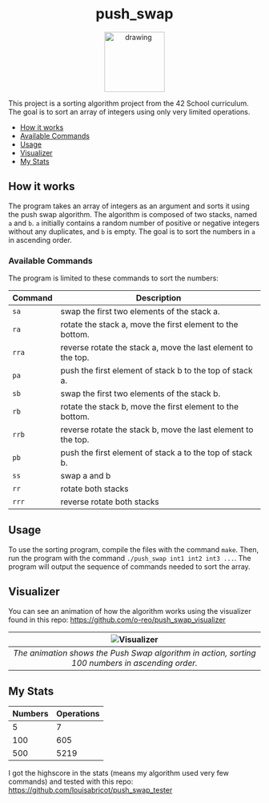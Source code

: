 <h1 align="center">push_swap</h1>

<p align="center">
<img src="https://i.imgur.com/XUaDkkE.png" alt="drawing" width="120"/>
</p>
This project is a sorting algorithm project from the 42 School curriculum. The goal is to sort an array of integers using only very limited operations.


- [How it works](#how-it-works)
- [Available Commands](#available-commands)
- [Usage](#usage)
- [Visualizer](#visualizer)
- [My Stats](#my-stats)

## How it works

The program takes an array of integers as an argument and sorts it using the push swap algorithm. The algorithm is composed of two stacks, named `a` and `b`. `a` initially contains a random number of positive or negative integers without any duplicates, and `b` is empty. The goal is to sort the numbers in `a` in ascending order.

### Available Commands

The program is limited to these commands to sort the numbers:

| Command | Description |
| --- | --- |
| `sa` | swap the first two elements of the stack a. |
| `ra` | rotate the stack a, move the first element to the bottom. |
| `rra` | reverse rotate the stack a, move the last element to the top. |
| `pa` | push the first element of stack b to the top of stack a. |
| `sb` | swap the first two elements of the stack b. |
| `rb` | rotate the stack b, move the first element to the bottom. |
| `rrb` | reverse rotate the stack b, move the last element to the top. |
| `pb` | push the first element of stack a to the top of stack b. |
| `ss` | swap a and b |
| `rr` | rotate both stacks |
| `rrr` | reverse rotate both stacks |

## Usage

To use the sorting program, compile the files with the command `make`. Then, run the program with the command `./push_swap int1 int2 int3 ...`. The program will output the sequence of commands needed to sort the array.

## Visualizer

You can see an animation of how the algorithm works using the visualizer found in this repo: https://github.com/o-reo/push_swap_visualizer

| ![Visualizer](https://i.imgur.com/Aus5PDh.gif) | 
|:--:| 
| *The animation shows the Push Swap algorithm in action, sorting 100 numbers in ascending order.* |

## My Stats

| Numbers | Operations |
| --- | --- |
| 5 | 7 |
| 100 | 605 |
| 500 | 5219 |

I got the highscore in the stats (means my algorithm used very few commands) and tested with this repo: https://github.com/louisabricot/push_swap_tester

